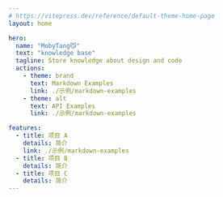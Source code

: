 ```yaml
---
# https://vitepress.dev/reference/default-theme-home-page
layout: home

hero:
  name: "MobyTang😼"
  text: "knowledge base"
  tagline: Store knowledge about design and code
  actions:
    - theme: brand
      text: Markdown Examples
      link: ./示例/markdown-examples
    - theme: alt
      text: API Examples
      link: ./示例/markdown-examples

features:
  - title: 项目 A
    details: 简介
    link: ./示例/markdown-examples
  - title: 项目 B
    details: 简介
  - title: 项目 C
    details: 简介
---
```

